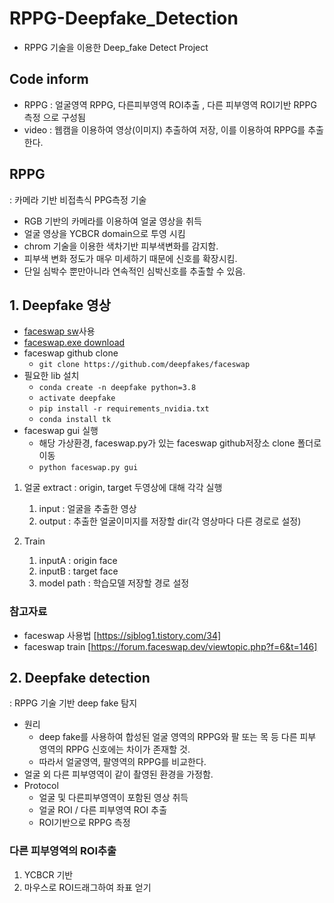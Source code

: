 # RPPG-Deepfake_Detection
- RPPG 기술을 이용한 Deep_fake Detect Project
## Code inform
- RPPG : 얼굴영역 RPPG, 다른피부영역 ROI추출 , 다른 피부영역 ROI기반 RPPG측정 으로 구성됨
- video : 웹캠을 이용하여 영상(이미지) 추출하여 저장, 이를 이용하여 RPPG를 추출한다.
## RPPG
: 카메라 기반 비접촉식 PPG측정 기술
- RGB 기반의 카메라를 이용하여 얼굴 영상을 취득
- 얼굴 영상을 YCBCR domain으로 투영 시킴
- chrom 기술을 이용한 색차기반 피부색변화를 감지함.
- 피부색 변화 정도가 매우 미세하기 때문에 신호를 확장시킴. 
- 단일 심박수 뿐만아니라 연속적인 심박신호를 추출할 수 있음.
## 1. Deepfake 영상
- [faceswap sw](https://github.com/deepfakes/faceswap/blob/master/INSTALL.md)사용
- [faceswap.exe download](https://faceswap.dev/download/)
- faceswap github clone
  - ``` git clone https://github.com/deepfakes/faceswap ```
- 필요한 lib 설치
  - ```conda create -n deepfake python=3.8```
  - ```activate deepfake```
  - ```pip install -r requirements_nvidia.txt```
  - ```conda install tk```
- faceswap gui 실행
  - 해당 가상환경, faceswap.py가 있는 faceswap github저장소 clone 폴더로 이동
  - ```python faceswap.py gui```
1. 얼굴 extract : origin, target 두영상에 대해 각각 실행
    1. input : 얼굴을 추출한 영상
    2. output : 추출한 얼굴이미지를 저장할 dir(각 영상마다 다른 경로로 설정)

2. Train 
    1. inputA : origin face
    2. inputB : target face
    3. model path : 학습모델 저장할 경로 설정
### 참고자료
- faceswap 사용법 [https://sjblog1.tistory.com/34]
- faceswap train [https://forum.faceswap.dev/viewtopic.php?f=6&t=146]
## 2. Deepfake detection
: RPPG 기술 기반 deep fake 탐지
- 원리
  - deep fake를 사용하여 합성된 얼굴 영역의 RPPG와 팔 또는 목 등 다른 피부 영역의 RPPG 신호에는 차이가 존재할 것.
  - 따라서 얼굴영역, 팔영역의 RPPG를 비교한다.
- 얼굴 외 다른 피부영역이 같이 촬영된 환경을 가정함.
- Protocol
  - 얼굴 및 다른피부영역이 포함된 영상 취득
  - 얼굴 ROI / 다른 피부영역 ROI 추출
  - ROI기반으로 RPPG 측정
### 다른 피부영역의 ROI추출
1. YCBCR 기반
2. 마우스로 ROI드래그하여 좌표 얻기
